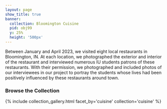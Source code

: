 ```yaml
---
layout: page
show_title: true
banner:
  collection: Bloomington Cuisine
  pid: obj99
  y: 25%
  height: '500px'
---
```


Between January and April 2023, we visited eight local restaurants in Bloomington, IN. 
At each location, we photographed the exterior and interior of the restaurant and interviewed numerous IU students patrons of these restaurants. With their permission, we photographed and included photos of our interviewees in our project to portray the students whose lives had been positively influenced by these restaurants around town.

### Browse the Collection

{% include collection_gallery.html facet_by='cuisine' collection='cuisine' %}
